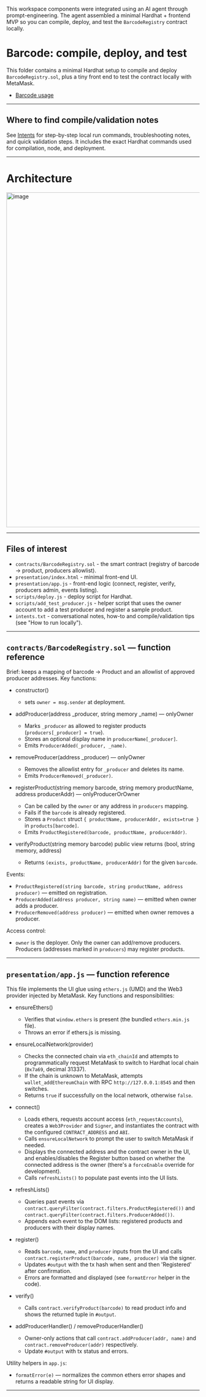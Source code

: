 This workspace components were integrated using an AI agent through prompt-engineering. The agent assembled a minimal Hardhat + frontend MVP so you can compile, deploy, and test the `BarcodeRegistry` contract locally.

# Barcode: compile, deploy, and test

This folder contains a minimal Hardhat setup to compile and deploy `BarcodeRegistry.sol`, plus a tiny front end to test the contract locally with MetaMask.

- [Barcode usage](docs/slides.md)
---

## Where to find compile/validation notes

See [Intents](intents.txt) for step-by-step local run commands, troubleshooting notes, and quick validation steps. It includes the exact Hardhat commands used for compilation, node, and deployment.

---

# Architecture

<img width="1673" height="873" alt="image" src="https://github.com/user-attachments/assets/c115fe0f-addf-4a4c-b9e9-84818675c427" />


---

## Files of interest

- `contracts/BarcodeRegistry.sol` - the smart contract (registry of barcode → product, producers allowlist).
- `presentation/index.html` - minimal front-end UI.
- `presentation/app.js` - front-end logic (connect, register, verify, producers admin, events listing).
- `scripts/deploy.js` - deploy script for Hardhat.
- `scripts/add_test_producer.js` - helper script that uses the owner account to add a test producer and register a sample product.
- `intents.txt` - conversational notes, how-to and compile/validation tips (see "How to run locally").

---

## `contracts/BarcodeRegistry.sol` — function reference

Brief: keeps a mapping of barcode → Product and an allowlist of approved producer addresses. Key functions:

- constructor()
  - sets `owner = msg.sender` at deployment.

- addProducer(address _producer, string memory _name) — onlyOwner
  - Marks `_producer` as allowed to register products (`producers[_producer] = true`).
  - Stores an optional display name in `producerName[_producer]`.
  - Emits `ProducerAdded(_producer, _name)`.

- removeProducer(address _producer) — onlyOwner
  - Removes the allowlist entry for `_producer` and deletes its name.
  - Emits `ProducerRemoved(_producer)`.

- registerProduct(string memory barcode, string memory productName, address producerAddr) — onlyProducerOrOwner
  - Can be called by the `owner` or any address in `producers` mapping.
  - Fails if the `barcode` is already registered.
  - Stores a `Product` struct `{ productName, producerAddr, exists=true }` in `products[barcode]`.
  - Emits `ProductRegistered(barcode, productName, producerAddr)`.

- verifyProduct(string memory barcode) public view returns (bool, string memory, address)
  - Returns `(exists, productName, producerAddr)` for the given `barcode`.

Events:
- `ProductRegistered(string barcode, string productName, address producer)` — emitted on registration.
- `ProducerAdded(address producer, string name)` — emitted when owner adds a producer.
- `ProducerRemoved(address producer)` — emitted when owner removes a producer.

Access control:
- `owner` is the deployer. Only the owner can add/remove producers. Producers (addresses marked in `producers`) may register products.

---

## `presentation/app.js` — function reference

This file implements the UI glue using `ethers.js` (UMD) and the Web3 provider injected by MetaMask. Key functions and responsibilities:

- ensureEthers()
  - Verifies that `window.ethers` is present (the bundled `ethers.min.js` file).
  - Throws an error if ethers.js is missing.

- ensureLocalNetwork(provider)
  - Checks the connected chain via `eth_chainId` and attempts to programmatically request MetaMask to switch to Hardhat local chain (`0x7a69`, decimal 31337).
  - If the chain is unknown to MetaMask, attempts `wallet_addEthereumChain` with RPC `http://127.0.0.1:8545` and then switches.
  - Returns `true` if successfully on the local network, otherwise `false`.

- connect()
  - Loads ethers, requests account access (`eth_requestAccounts`), creates a `Web3Provider` and `Signer`, and instantiates the contract with the configured `CONTRACT_ADDRESS` and `ABI`.
  - Calls `ensureLocalNetwork` to prompt the user to switch MetaMask if needed.
  - Displays the connected address and the contract owner in the UI, and enables/disables the Register button based on whether the connected address is the owner (there's a `forceEnable` override for development).
  - Calls `refreshLists()` to populate past events into the UI lists.

- refreshLists()
  - Queries past events via `contract.queryFilter(contract.filters.ProductRegistered())` and `contract.queryFilter(contract.filters.ProducerAdded())`.
  - Appends each event to the DOM lists: registered products and producers with their display names.

- register()
  - Reads `barcode`, `name`, and `producer` inputs from the UI and calls `contract.registerProduct(barcode, name, producer)` via the signer.
  - Updates `#output` with the tx hash when sent and then 'Registered' after confirmation.
  - Errors are formatted and displayed (see `formatError` helper in the code).

- verify()
  - Calls `contract.verifyProduct(barcode)` to read product info and shows the returned tuple in `#output`.

- addProducerHandler() / removeProducerHandler()
  - Owner-only actions that call `contract.addProducer(addr, name)` and `contract.removeProducer(addr)` respectively.
  - Update `#output` with tx status and errors.

Utility helpers in `app.js`:
- `formatError(e)` — normalizes the common ethers error shapes and returns a readable string for UI display.

---





